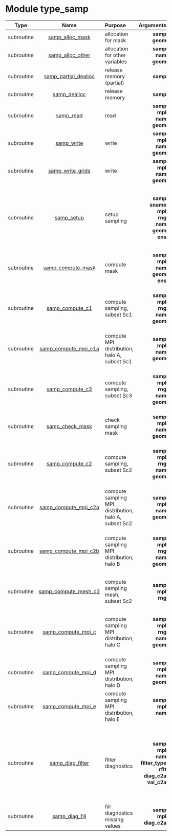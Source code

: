 # Module type_samp

| Type | Name | Purpose | Arguments |     | Type | Intent |
| :--: | :--: | :------ | ----: | :-------- | :--: | :----: |
| subroutine | [samp_alloc_mask](https://github.com/JCSDA/saber/tree/develop/src/saber/bump/type_samp.F90#L166) | allocation for mask | **samp**<br>**geom** |  Sampling<br> Geometry | class(samp_type)<br>type(geom_type) | inout<br>in |
| subroutine | [samp_alloc_other](https://github.com/JCSDA/saber/tree/develop/src/saber/bump/type_samp.F90#L188) | allocation for other variables | **samp**<br>**nam**<br>**geom** |  Sampling<br> Namelist<br> Geometry | class(samp_type)<br>type(nam_type)<br>type(geom_type) | inout<br>in<br>in |
| subroutine | [samp_partial_dealloc](https://github.com/JCSDA/saber/tree/develop/src/saber/bump/type_samp.F90#L215) | release memory (partial) | **samp** |  Sampling | class(samp_type) | inout |
| subroutine | [samp_dealloc](https://github.com/JCSDA/saber/tree/develop/src/saber/bump/type_samp.F90#L264) | release memory | **samp** |  Sampling | class(samp_type) | inout |
| subroutine | [samp_read](https://github.com/JCSDA/saber/tree/develop/src/saber/bump/type_samp.F90#L321) | read | **samp**<br>**mpl**<br>**nam**<br>**geom** |  Sampling<br> MPI data<br> Namelist<br> Geometry | class(samp_type)<br>type(mpl_type)<br>type(nam_type)<br>type(geom_type) | inout<br>inout<br>inout<br>in |
| subroutine | [samp_write](https://github.com/JCSDA/saber/tree/develop/src/saber/bump/type_samp.F90#L444) | write | **samp**<br>**mpl**<br>**nam**<br>**geom** |  Sampling<br> MPI data<br> Namelist<br> Geometry | class(samp_type)<br>type(mpl_type)<br>type(nam_type)<br>type(geom_type) | in<br>inout<br>in<br>in |
| subroutine | [samp_write_grids](https://github.com/JCSDA/saber/tree/develop/src/saber/bump/type_samp.F90#L549) | write | **samp**<br>**mpl**<br>**nam**<br>**geom** |  Sampling<br> MPI data<br> Namelist<br> Geometry | class(samp_type)<br>type(mpl_type)<br>type(nam_type)<br>type(geom_type) | in<br>inout<br>in<br>in |
| subroutine | [samp_setup](https://github.com/JCSDA/saber/tree/develop/src/saber/bump/type_samp.F90#L762) | setup sampling | **samp**<br>**sname**<br>**mpl**<br>**rng**<br>**nam**<br>**geom**<br>**ens** |  Sampling<br> Sampling name<br> MPI data<br> Random number generator<br> Namelist<br> Geometry<br> Ensemble | class(samp_type)<br>character(len=*)<br>type(mpl_type)<br>type(rng_type)<br>type(nam_type)<br>type(geom_type)<br>type(ens_type) | inout<br>in<br>inout<br>inout<br>inout<br>in<br>inout |
| subroutine | [samp_compute_mask](https://github.com/JCSDA/saber/tree/develop/src/saber/bump/type_samp.F90#L977) | compute mask | **samp**<br>**mpl**<br>**nam**<br>**geom**<br>**ens** |  Sampling<br> MPI data<br> Namelist<br> Geometry<br> Ensemble | class(samp_type)<br>type(mpl_type)<br>type(nam_type)<br>type(geom_type)<br>type(ens_type) | inout<br>inout<br>in<br>in<br>inout |
| subroutine | [samp_compute_c1](https://github.com/JCSDA/saber/tree/develop/src/saber/bump/type_samp.F90#L1121) | compute sampling, subset Sc1 | **samp**<br>**mpl**<br>**rng**<br>**nam**<br>**geom** |  Sampling<br> MPI data<br> Random number generator<br> Namelist<br> Geometry | class(samp_type)<br>type(mpl_type)<br>type(rng_type)<br>type(nam_type)<br>type(geom_type) | inout<br>inout<br>inout<br>inout<br>in |
| subroutine | [samp_compute_mpi_c1a](https://github.com/JCSDA/saber/tree/develop/src/saber/bump/type_samp.F90#L1225) | compute MPI distribution, halo A, subset Sc1 | **samp**<br>**mpl**<br>**nam**<br>**geom** |  Sampling<br> MPI data<br> Namelist<br> Geometry | class(samp_type)<br>type(mpl_type)<br>type(nam_type)<br>type(geom_type) | inout<br>inout<br>in<br>in |
| subroutine | [samp_compute_c3](https://github.com/JCSDA/saber/tree/develop/src/saber/bump/type_samp.F90#L1293) | compute sampling, subset Sc3 | **samp**<br>**mpl**<br>**rng**<br>**nam**<br>**geom** |  Sampling<br> MPI data<br> Random number generator<br> Namelist<br> Geometry | class(samp_type)<br>type(mpl_type)<br>type(rng_type)<br>type(nam_type)<br>type(geom_type) | inout<br>inout<br>inout<br>in<br>in |
| subroutine | [samp_check_mask](https://github.com/JCSDA/saber/tree/develop/src/saber/bump/type_samp.F90#L1433) | check sampling mask | **samp**<br>**mpl**<br>**nam**<br>**geom** |  Sampling<br> MPI data<br> Namelist<br> Geometry | class(samp_type)<br>type(mpl_type)<br>type(nam_type)<br>type(geom_type) | inout<br>inout<br>in<br>in |
| subroutine | [samp_compute_c2](https://github.com/JCSDA/saber/tree/develop/src/saber/bump/type_samp.F90#L1486) | compute sampling, subset Sc2 | **samp**<br>**mpl**<br>**rng**<br>**nam**<br>**geom** |  Sampling<br> MPI data<br> Random number generator<br> Namelist<br> Geometry | class(samp_type)<br>type(mpl_type)<br>type(rng_type)<br>type(nam_type)<br>type(geom_type) | inout<br>inout<br>inout<br>inout<br>in |
| subroutine | [samp_compute_mpi_c2a](https://github.com/JCSDA/saber/tree/develop/src/saber/bump/type_samp.F90#L1568) | compute sampling MPI distribution, halo A, subset Sc2 | **samp**<br>**mpl**<br>**nam**<br>**geom** |  Sampling<br> MPI data<br> Namelist<br> Geometry | class(samp_type)<br>type(mpl_type)<br>type(nam_type)<br>type(geom_type) | inout<br>inout<br>in<br>in |
| subroutine | [samp_compute_mpi_c2b](https://github.com/JCSDA/saber/tree/develop/src/saber/bump/type_samp.F90#L1670) | compute sampling MPI distribution, halo B | **samp**<br>**mpl**<br>**rng**<br>**nam**<br>**geom** |  Sampling<br> MPI data<br> Random number generator<br> Namelist<br> Geometry | class(samp_type)<br>type(mpl_type)<br>type(rng_type)<br>type(nam_type)<br>type(geom_type) | inout<br>inout<br>inout<br>in<br>in |
| subroutine | [samp_compute_mesh_c2](https://github.com/JCSDA/saber/tree/develop/src/saber/bump/type_samp.F90#L1754) | compute sampling mesh, subset Sc2 | **samp**<br>**mpl**<br>**rng** |  Sampling<br> MPI data<br> Random number generator | class(samp_type)<br>type(mpl_type)<br>type(rng_type) | inout<br>inout<br>inout |
| subroutine | [samp_compute_mpi_c](https://github.com/JCSDA/saber/tree/develop/src/saber/bump/type_samp.F90#L1787) | compute sampling MPI distribution, halo C | **samp**<br>**mpl**<br>**rng**<br>**nam**<br>**geom** |  Sampling<br> MPI data<br> Random number generator<br> Namelist<br> Geometry | class(samp_type)<br>type(mpl_type)<br>type(rng_type)<br>type(nam_type)<br>type(geom_type) | inout<br>inout<br>inout<br>in<br>in |
| subroutine | [samp_compute_mpi_d](https://github.com/JCSDA/saber/tree/develop/src/saber/bump/type_samp.F90#L1872) | compute sampling MPI distribution, halo D | **samp**<br>**mpl**<br>**nam**<br>**geom** |  Sampling<br> MPI data<br> Namelist<br> Geometry | class(samp_type)<br>type(mpl_type)<br>type(nam_type)<br>type(geom_type) | inout<br>inout<br>in<br>in |
| subroutine | [samp_compute_mpi_e](https://github.com/JCSDA/saber/tree/develop/src/saber/bump/type_samp.F90#L1990) | compute sampling MPI distribution, halo E | **samp**<br>**mpl**<br>**nam** |  Sampling<br> MPI data<br> Namelist | class(samp_type)<br>type(mpl_type)<br>type(nam_type) | inout<br>inout<br>in |
| subroutine | [samp_diag_filter](https://github.com/JCSDA/saber/tree/develop/src/saber/bump/type_samp.F90#L2100) | filter diagnostics | **samp**<br>**mpl**<br>**nam**<br>**filter_type**<br>**rflt**<br>**diag_c2a**<br>**val_c2a** |  Sampling<br> MPI data<br> Namelist<br> Filter type<br> Filter support radius<br> Filtered diagnostic<br> Useful value for filtering | class(samp_type)<br>type(mpl_type)<br>type(nam_type)<br>character(len=*)<br>real(kind_real)<br>real(kind_real)<br>real(kind_real) | in<br>inout<br>in<br>in<br>in<br>inout<br>in |
| subroutine | [samp_diag_fill](https://github.com/JCSDA/saber/tree/develop/src/saber/bump/type_samp.F90#L2261) | fill diagnostics missing values | **samp**<br>**mpl**<br>**diag_c2a** |  Sampling<br> MPI data<br> Filtered diagnostic | class(samp_type)<br>type(mpl_type)<br>real(kind_real) | in<br>inout<br>inout |
